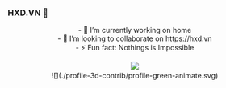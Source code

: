 
### HXD.VN 👋
<p align="center">
- 🔭 I’m currently working on home
  </br>
- 👯 I’m looking to collaborate on https://hxd.vn
  </br>
- ⚡ Fun fact: Nothings is Impossible
  </br>
</p>
<p align="center">
  <img src="https://github-readme-stats.vercel.app/api?username=xuandung38&bg_color=30,19c9fa,1977fa&title_color=fff&text_color=fff">
  <br />
  ![](./profile-3d-contrib/profile-green-animate.svg)
</p>

